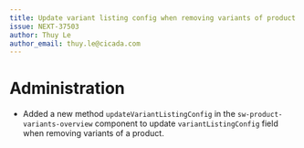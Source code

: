 ```yaml
---
title: Update variant listing config when removing variants of product
issue: NEXT-37503
author: Thuy Le
author_email: thuy.le@cicada.com
---
```

# Administration
* Added a new method `updateVariantListingConfig` in the `sw-product-variants-overview` component to update `variantListingConfig` field when removing variants of a product.
